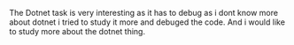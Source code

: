 The Dotnet task is very interesting as it has to debug as i dont know more about dotnet i tried to study it more and debuged the code. And i would like to study more about the dotnet thing.